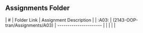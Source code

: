 ##  Assignments Folder

|   #   | Folder Link | Assignment Description |
| :A03: | (2143-OOP-tran/Assignments/A03) | ---------------------- |
|       |             |                        |
